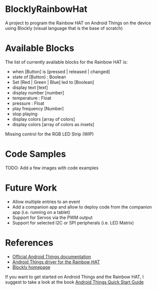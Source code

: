 # BlocklyRainbowHat

A project to program the Rainbow HAT on Android Things on the device using Blockly (visual language that is the base of scratch)

# Available Blocks

The list of currently available blocks for the Rainbow HAT is:

- when [Button] is [pressed | released | changed]
- state of [Button] : Boolean
- Set [Red | Green | Blue] led to [Boolean]
- display text [text]
- display number [number]
- temperature : Float
- pressure : Float
- play frequency [Number]
- stop playing 
- display colors [array of colors]
- display colors [array of colors as insets]

Missing control for the RGB LED Strip (WIP)

# Code Samples

TODO: Add a few images with code examples

# Future Work

- Allow multiple entries to an event
- Add a companion app and allow to deploy code from the companion app (i.e. running on a tablet)
- Support for Servos via the PWM output
- Support for selected I2C or SPI peripherals (i.e. LED Matrix)

# References

- [Official Android Things documentation](https://developer.android.com/things/)
- [Android Things driver for the Rainbow HAT](https://github.com/androidthings/contrib-drivers/tree/master/rainbowhat)
- [Blockly homepage](https://developers.google.com/blockly/)

If you want to get started on Android Things and the Rainbow HAT, I suggest to take a look at the book [Android Things Quick Start Guide](https://www.packtpub.com/hardware-and-creative/android-things-quick-start-guide)